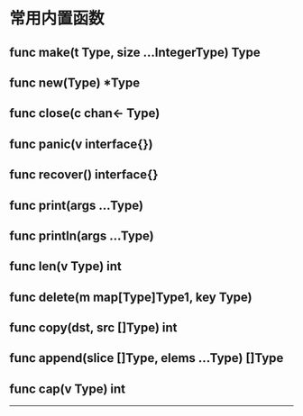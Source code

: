 # 常用内置函数

## func make(t Type, size ...IntegerType) Type

## func new(Type) *Type

## func close(c chan<- Type)

## func panic(v interface{})

## func recover() interface{}

## func print(args ...Type)

## func println(args ...Type)

## func len(v Type) int

## func delete(m map[Type]Type1, key Type)


## func copy(dst, src []Type) int

## func append(slice []Type, elems ...Type) []Type

## func cap(v Type) int



---
